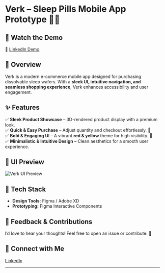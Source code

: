 # Verk – Sleep Pills Mobile App Prototype 🌙💊  

## 🎥 Watch the Demo  
🔗 [LinkedIn Demo](https://www.linkedin.com/feed/update/urn:li:activity:7299855995021725697/)  

## 📌 Overview  
Verk is a modern e-commerce mobile app designed for purchasing dissolvable sleep wafers. With a **sleek UI, intuitive navigation, and seamless shopping experience**, Verk enhances accessibility and user engagement.  

## ✨ Features  
✅ **Sleek Product Showcase** – 3D-rendered product display with a premium look.  
✅ **Quick & Easy Purchase** – Adjust quantity and checkout effortlessly. 🛒  
✅ **Bold & Engaging UI** – A vibrant **red & yellow** theme for high visibility. 🎨  
✅ **Minimalistic & Intuitive Design** – Clean aesthetics for a smooth user experience.  

## 📱 UI Preview  
![Verk UI Preview](preview-image.png)  

## 🔧 Tech Stack  
- **Design Tools:** Figma / Adobe XD  
- **Prototyping:** Figma Interactive Components  

## 🚀 Feedback & Contributions  
I’d love to hear your thoughts! Feel free to open an issue or contribute. 🙌  

## 🔗 Connect with Me  
[LinkedIn](https://www.linkedin.com/in/vigneshprabhakaran) 

---
